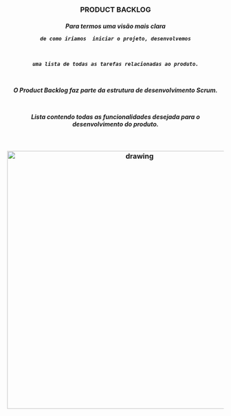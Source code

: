   <h3 align="center"> PRODUCT BACKLOG  </h3>

   <h5 align="center"> Para termos uma visão mais clara 
   
   <br/>
   
    de como iriamos  iniciar o projeto, desenvolvemos
   
   <br/>

    uma lista de todas as tarefas relacionadas ao produto.
  
  <br/>

   O Product Backlog faz parte da estrutura de desenvolvimento Scrum. 
  
  <br/>
  
   Lista contendo todas as funcionalidades desejada para o desenvolvimento do 
   produto. 
  
   <br/> 
  
   </h5>
  
 
   <h3 align = "center">  <img src="https://user-images.githubusercontent.com/73767256/115166210-5101c900-a088-11eb-9064-126610d986e2.jpeg "   alt="drawing" width =600 </h3>
